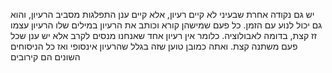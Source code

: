 יש גם נקודה אחרת שבעיני לא קיים רעיון, אלא קיים ענן התפלגות מסביב הרעיון, והוא גם יכול לנוע עם הזמן. כל פעם שמישהן קורא וכותב את הרעיון במילים שלו הרעיון עצמו זז קצת, בדומה לאבולוציה. כלומר אין רעיון אחד שאנחנו מנסים לקרב אלא יש ענן שכל פעם משתנה קצת. ואתה כמובן טוען שזה בגלל שהרעיון אינסופי ואז כל הניסוחים השונים הם קירובים
